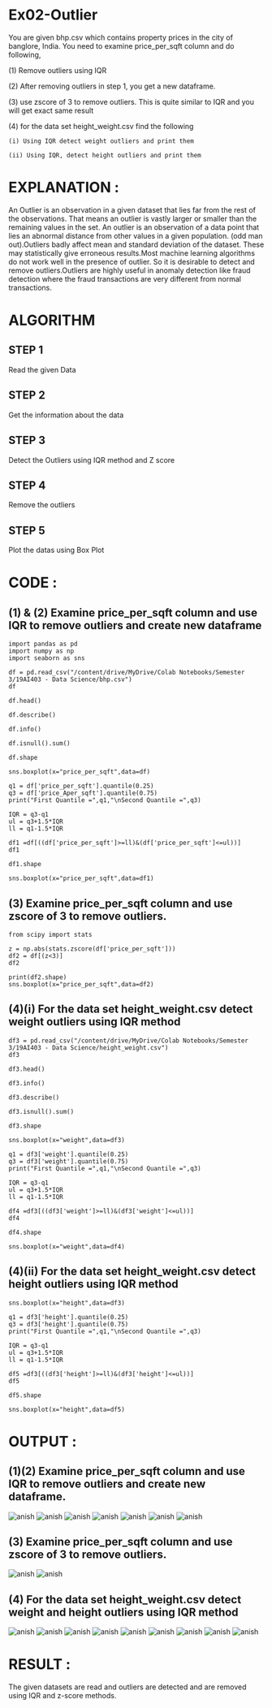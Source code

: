 # Ex02-Outlier

You are given bhp.csv which contains property prices in the city of banglore, India. You need to examine price_per_sqft column and do following,

(1) Remove outliers using IQR 

(2) After removing outliers in step 1, you get a new dataframe.

(3) use zscore of 3 to remove outliers. This is quite similar to IQR and you will get exact same result

(4) for the data set height_weight.csv find the following

    (i) Using IQR detect weight outliers and print them

    (ii) Using IQR, detect height outliers and print them

# EXPLANATION :
An Outlier is an observation in a given dataset that lies far from the rest of the observations. That means an outlier is vastly larger or smaller than the remaining values in the set. An outlier is an observation of a data point that lies an abnormal distance from other values in a given population. (odd man out).Outliers badly affect mean and standard deviation of the dataset. These may statistically give erroneous results.Most machine learning algorithms do not work well in the presence of outlier. So it is desirable to detect and remove outliers.Outliers are highly useful in anomaly detection like fraud detection where the fraud transactions are very different from normal transactions.

# ALGORITHM
## STEP 1
Read the given Data
## STEP 2

Get the information about the data
## STEP 3

Detect the Outliers using IQR method and Z score
## STEP 4

Remove the outliers
## STEP 5

Plot the datas using Box Plot

# CODE :

## (1) & (2) Examine price_per_sqft column and use IQR to remove outliers and create new dataframe
~~~
import pandas as pd
import numpy as np
import seaborn as sns

df = pd.read_csv("/content/drive/MyDrive/Colab Notebooks/Semester 3/19AI403 - Data Science/bhp.csv")
df

df.head()

df.describe()

df.info()

df.isnull().sum()

df.shape

sns.boxplot(x="price_per_sqft",data=df)

q1 = df['price_per_sqft'].quantile(0.25)
q3 = df['price_Aper_sqft'].quantile(0.75)
print("First Quantile =",q1,"\nSecond Quantile =",q3)

IQR = q3-q1
ul = q3+1.5*IQR
ll = q1-1.5*IQR

df1 =df[((df['price_per_sqft']>=ll)&(df['price_per_sqft']<=ul))]
df1

df1.shape

sns.boxplot(x="price_per_sqft",data=df1)
~~~

## (3) Examine price_per_sqft column and use zscore of 3 to remove outliers.

~~~
from scipy import stats

z = np.abs(stats.zscore(df['price_per_sqft']))
df2 = df[(z<3)]
df2

print(df2.shape)
sns.boxplot(x="price_per_sqft",data=df2)
~~~

## (4)(i) For the data set height_weight.csv detect weight outliers using IQR method
~~~
df3 = pd.read_csv("/content/drive/MyDrive/Colab Notebooks/Semester 3/19AI403 - Data Science/height_weight.csv")
df3

df3.head()

df3.info()

df3.describe()

df3.isnull().sum()

df3.shape

sns.boxplot(x="weight",data=df3)

q1 = df3['weight'].quantile(0.25)
q3 = df3['weight'].quantile(0.75)
print("First Quantile =",q1,"\nSecond Quantile =",q3)

IQR = q3-q1
ul = q3+1.5*IQR
ll = q1-1.5*IQR

df4 =df3[((df3['weight']>=ll)&(df3['weight']<=ul))]
df4

df4.shape

sns.boxplot(x="weight",data=df4)
~~~

## (4)(ii) For the data set height_weight.csv detect height outliers using IQR method

~~~
sns.boxplot(x="height",data=df3)

q1 = df3['height'].quantile(0.25)
q3 = df3['height'].quantile(0.75)
print("First Quantile =",q1,"\nSecond Quantile =",q3)

IQR = q3-q1
ul = q3+1.5*IQR
ll = q1-1.5*IQR

df5 =df3[((df3['height']>=ll)&(df3['height']<=ul))]
df5

df5.shape

sns.boxplot(x="height",data=df5)
~~~

# OUTPUT :

## (1)(2) Examine price_per_sqft column and use IQR to remove outliers and create new dataframe.

![anish](ds21.png)
![anish](ds22.png)
![anish](ds23.png)
![anish](ds24.png)
![anish](ds25.png)
![anish](ds26.png)
![anish](ds27.png)

## (3) Examine price_per_sqft column and use zscore of 3 to remove outliers.
![anish](ds28.png)
![anish](ds29.png)

## (4) For the data set height_weight.csv detect weight and height outliers using IQR method

![anish](ds30.png)
![anish](ds31.png)
![anish](ds32.png)
![anish](ds33.png)
![anish](ds34.png)
![anish](ds35.png)
![anish](ds36.png)
![anish](ds37.png)
![anish](ds38.png)

# RESULT :

The given datasets are read and outliers are detected and are removed using IQR and z-score methods.